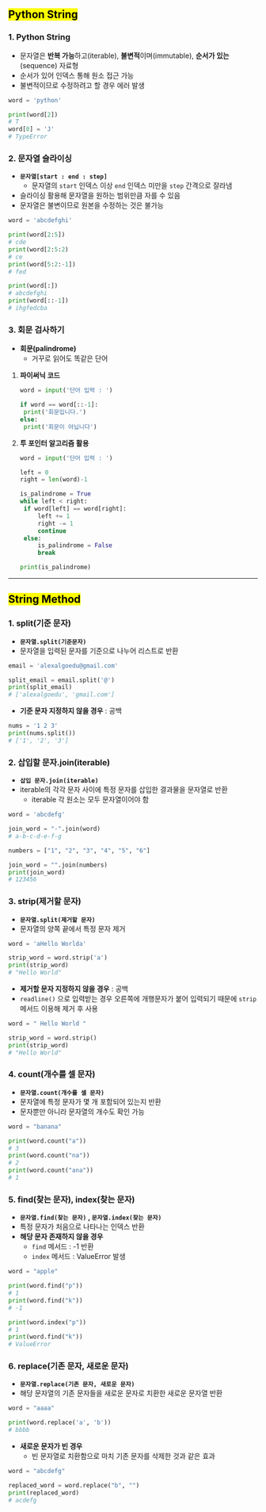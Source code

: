 ## <mark color="#fbc956">Python String</mark>

### 1. Python String

- 문자열은 **반복 가능**하고(iterable), **불변적**이며(immutable), **순서가 있는**(sequence) 자료형
- 순서가 있어 인덱스 통해 원소 접근 가능
- 불변적이므로 수정하려고 할 경우 에러 발생

```python
word = 'python'

print(word[2])
# T
word[0] = 'J'
# TypeError
```

### 2. 문자열 슬라이싱

- **`문자열[start : end : step]`**
  - 문자열의 `start` 인덱스 이상 `end` 인덱스 미만을 `step` 간격으로 잘라냄
- 슬라이싱 활용해 문자열을 원하는 범위만큼 자를 수 있음
- 문자열은 불변이므로 원본을 수정하는 것은 불가능

```python
word = 'abcdefghi'

print(word[2:5])
# cde
print(word[2:5:2)
# ce
print(word[5:2:-1])
# fed

print(word[:])
# abcdefghi
print(word[::-1])
# ihgfedcba
```

### 3. 회문 검사하기

- **회문(palindrome)**
  - 거꾸로 읽어도 똑같은 단어

1. **파이써닉 코드**

   ```python
   word = input('단어 입력 : ')

   if word == word[::-1]:
   	print('회문입니다.')
   else:
   	print('회문이 아닙니다')
   ```

2. **투 포인터 알고리즘 활용**

   ```python
   word = input('단어 입력 : ')

   left = 0
   right = len(word)-1

   is_palindrome = True
   while left < right:
   	if word[left] == word[right]:
   		left += 1
   		right -= 1
   		continue
   	else:
   		is_palindrome = False
   		break

   print(is_palindrome)
   ```

---

## <mark color="#fbc956">String Method</mark>

### 1. split(기준 문자)

- **`문자열.split(기준문자)`**
- 문자열을 입력된 문자를 기준으로 나누어 리스트로 반환

```python
email = 'alexalgoedu@gmail.com'

split_email = email.split('@')
print(split_email)
# ['alexalgoedu', 'gmail.com']
```

- **기준 문자 지정하지 않을 경우** : 공백

```python
nums = '1 2 3'
print(nums.split())
# ['1', '2', '3']
```

### 2. 삽입할 문자.join(iterable)

- **`삽입 문자.join(iterable)`**
- iterable의 각각 문자 사이에 특정 문자를 삽입한 결과물을 문자열로 반환
  - iterable 각 원소는 모두 문자열이어야 함

```python
word = 'abcdefg'

join_word = "-".join(word)
# a-b-c-d-e-f-g

numbers = ["1", "2", "3", "4", "5", "6"]

join_word = "".join(numbers)
print(join_word)
# 123456
```

### 3. strip(제거할 문자)

- **`문자열.split(제거할 문자)`**
- 문자열의 양쪽 끝에서 특정 문자 제거

```python
word = 'aHello Worlda'

strip_word = word.strip('a')
print(strip_word)
# "Hello World"
```

- **제거할 문자 지정하지 않을 경우** : 공백
- `readline()` 으로 입력받는 경우 오른쪽에 개행문자가 붙어 입력되기 때문에 `strip` 메서드 이용해 제거 후 사용

```python
word = " Hello World "

strip_word = word.strip()
print(strip_word)
# "Hello World"
```

### 4. count(개수를 셀 문자)

- **`문자열.count(개수를 셀 문자)`**
- 문자열에 특정 문자가 몇 개 포함되어 있는지 반환
- 문자뿐만 아니라 문자열의 개수도 확인 가능

```python
word = "banana"

print(word.count("a"))
# 3
print(word.count("na"))
# 2
print(word.count("ana"))
# 1
```

### 5. find(찾는 문자), index(찾는 문자)

- **`문자열.find(찾는 문자)` , `문자열.index(찾는 문자)`**
- 특정 문자가 처음으로 나타나는 인덱스 반환
- **해당 문자 존재하지 않을 경우**
  - `find` 메서드 : -1 반환
  - `index` 메서드 : ValueError 발생

```python
word = "apple"

print(word.find("p"))
# 1
print(word.find("k"))
# -1

print(word.index("p"))
# 1
print(word.find("k"))
# ValueError
```

### 6. replace(기존 문자, 새로운 문자)

- **`문자열.replace(기존 문자, 새로운 문자)`**
- 해당 문자열의 기존 문자들을 새로운 문자로 치환한 새로운 문자열 반환

```python
word = "aaaa"

print(word.replace('a', 'b'))
# bbbb
```

- **새로운 문자가 빈 경우**
  - 빈 문자열로 치환함으로 마치 기존 문자를 삭제한 것과 같은 효과

```python
word = "abcdefg"

replaced_word = word.replace("b", "")
print(replaced_word)
# acdefg
```
